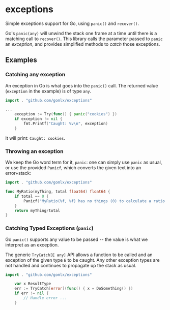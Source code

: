 # exceptions

Simple exceptions support for Go, using `panic()` and `recover()`.

Go's `panic(any)` will unwind the stack one frame at a time until there is a matching call to `recover()`.
This library calls the parameter passed to `panic` an _exception_, and provides simplified methods to _catch_ those exceptions. 

## Examples

### Catching any exception

An exception in Go is what goes into the `panic()` call. The returned value (`exception` in the example) is of type `any`.

```go
import . "github.com/gomlx/exceptions"

...
	exception := Try(func() { panic("cookies") })
	if exception != nil {
		fmt.Printf("Caught: %v\n", exception)
	}
```

It will print: `Caught: cookies`.

### Throwing an exception

We keep the Go word term for it, `panic`: one can simply use `panic` as usual,
or use the provided `Panicf`, which converts the given text into an error+stack:

```go
import . "github.com/gomlx/exceptions"

func MyRatio(myThing, total float64) float64 {
	if total == 0 {
		Panicf("MyRatio(%f, %f) has no things (0) to calculate a ratio from", myThing, total)
	}
	return myThing/total
}
```

### Catching Typed Exceptions (`panic`)

Go `panic()` supports any value to be passed -- the value is what we interpret as an exception.

The generic `TryCatch[E any]` API allows a function to be called and an exception of the given type `E` to be caught.
Any other exception types are not handled and continues to propagate up the stack as usual.

```go
import . "github.com/gomlx/exceptions"

	var x ResultType
	err := TryCatch[error](func() { x = DoSomething() })
	if err != nil {
		// Handle error ...
	}
```
